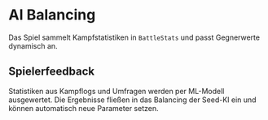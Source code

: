 # AI Balancing

Das Spiel sammelt Kampfstatistiken in `BattleStats` und passt Gegnerwerte dynamisch an.

## Spielerfeedback
Statistiken aus Kampflogs und Umfragen werden per ML-Modell ausgewertet. Die Ergebnisse fließen in das Balancing der Seed-KI ein und können automatisch neue Parameter setzen.
